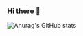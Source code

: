 ### Hi there 👋
![Anurag's GitHub stats](https://github-readme-stats.vercel.app/api?username=choihyoungseok&show_icons=true&theme=radical)

<!--
**choihyoungseok/choihyoungseok** is a ✨ _special_ ✨ repository because its `README.md` (this file) appears on your GitHub profile.

Here are some ideas to get you started:

- 🔭 I’m currently working on ...
- 🌱 I’m currently learning ...
- 👯 I’m looking to collaborate on ...
- 🤔 I’m looking for help with ...
- 💬 Ask me about ...
- 📫 How to reach me: ...
- 😄 Pronouns: ...
- ⚡ Fun fact: ...
-->
